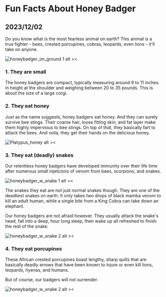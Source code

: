 # Fun Facts About Honey Badger
## 2023/12/02

Do you know what is the most fearless animal on earth? This animal is a true fighter - bees, crested porcupines, cobras, leopards, even lions - it'll take on anyone.

![honeybadger_on_ground 1 alt ><](https://b2177947.smushcdn.com/2177947/wp-content/uploads//Amapa.png?lossy=1&strip=1&webp=1)

### 1. They are small

The honey badgers are compact, typically measuring around 9 to 11 inches in height at the shoulder and weighing between 20 to 35 pounds. This is about the size of a large corgi.

### 2. They eat honey

Just as the name suggests, honey badgers eat honey. And they can surely survive bee stings. Their coarse hair, loose fitting skin, and fat layer make them highly impervious to bee stings. On top of that, they basically fart to attack the bees. And voila, they get their hands on the delicious honey.

![Platypus_honey alt ><](https://github.com/jinnycho/jinnycho.github.io/blob/main/src/assets/photos/honeybadger3.png?raw=true)

### 3. They eat (deadly) snakes

Our relentless honey badgers have developed immunity over their life time after numerous small injetcions of venom from bees, scorpions, and snakes.

![honeybadger_w_snake 1 alt ><](https://cdn.jwplayer.com/v2/media/CpXdNWGV/poster.jpg?width=480)

The snakes they eat are not just normal snakes though. They are one of the deadliest snakes on earth. It only takes two drops of black mamba venom to kill an adult human, while a single bite from a King Cobra can take down an elephant.

Our honey badgers are not afraid however. They usually attack the snake's head, fall into a deep, hour long sleep, then wake up all refreshed to finish the rest of the snake.

![honeybadger_w_snake 2 alt ><](https://github.com/jinnycho/jinnycho.github.io/blob/main/src/assets/photos/honeybadger4.gif?raw=true)

### 4. They eat porcupines
These African crested porcupines boast lengthy, sharp quills that are basically deadly arrows that have been known to injure or even kill lions, leopards, hyenas, and humans.

But of course, our badgers will not surrender. 

![honeybadger_w_snake 2 alt ><](https://github.com/jinnycho/jinnycho.github.io/blob/main/src/assets/photos/honeybadger2.png?raw=true)
